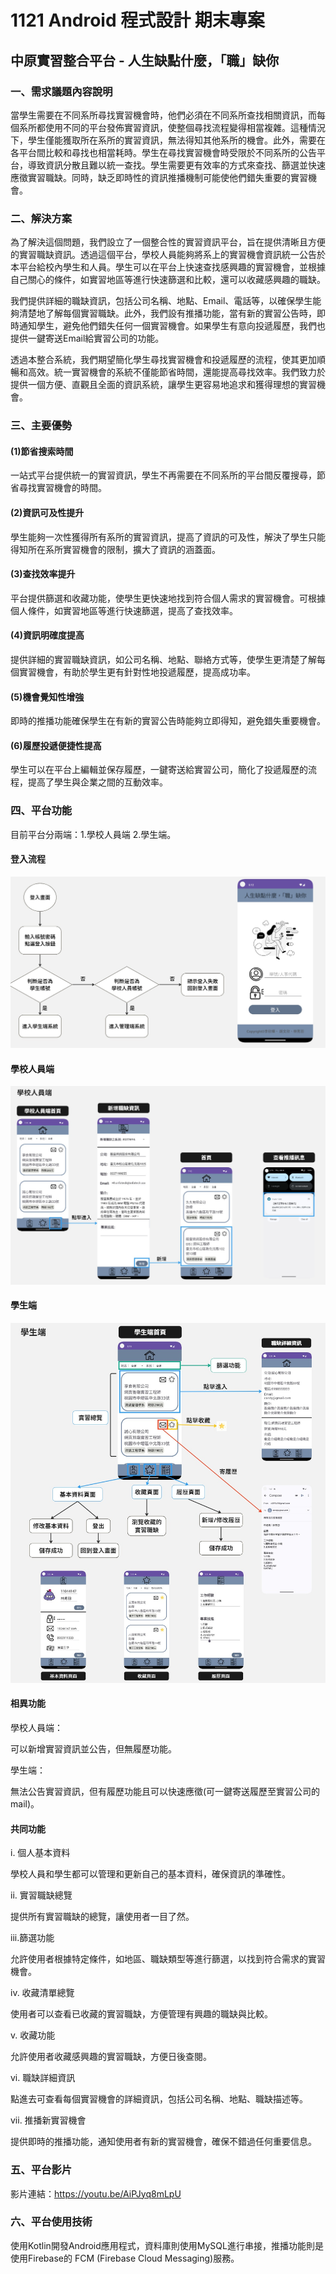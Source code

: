 ﻿# 1121 Android 程式設計 期末專案
## 中原實習整合平台 - 人生缺點什麼，「職」缺你

### 一、需求議題內容說明

當學生需要在不同系所尋找實習機會時，他們必須在不同系所查找相關資訊，而每個系所都使用不同的平台發佈實習資訊，使整個尋找流程變得相當複雜。這種情況下，學生僅能獲取所在系所的實習資訊，無法得知其他系所的機會。此外，需要在各平台間比較和尋找也相當耗時。學生在尋找實習機會時受限於不同系所的公告平台，導致資訊分散且難以統一查找。學生需要更有效率的方式來查找、篩選並快速應徵實習職缺。同時，缺乏即時性的資訊推播機制可能使他們錯失重要的實習機會。


### 二、解決方案

為了解決這個問題，我們設立了一個整合性的實習資訊平台，旨在提供清晰且方便的實習職缺資訊。透過這個平台，學校人員能夠將系上的實習機會資訊統一公告於本平台給校內學生和人員。學生可以在平台上快速查找感興趣的實習機會，並根據自己關心的條件，如實習地區等進行快速篩選和比較，還可以收藏感興趣的職缺。

我們提供詳細的職缺資訊，包括公司名稱、地點、Email、電話等，以確保學生能夠清楚地了解每個實習職缺。此外，我們設有推播功能，當有新的實習公告時，即時通知學生，避免他們錯失任何一個實習機會。如果學生有意向投遞履歷，我們也提供一鍵寄送Email給實習公司的功能。

透過本整合系統，我們期望簡化學生尋找實習機會和投遞履歷的流程，使其更加順暢和高效。統一實習機會的系統不僅能節省時間，還能提高尋找效率。我們致力於提供一個方便、直觀且全面的資訊系統，讓學生更容易地追求和獲得理想的實習機會。


### 三、主要優勢

#### (1)節省搜索時間
一站式平台提供統一的實習資訊，學生不再需要在不同系所的平台間反覆搜尋，節省尋找實習機會的時間。

#### (2)資訊可及性提升
學生能夠一次性獲得所有系所的實習資訊，提高了資訊的可及性，解決了學生只能得知所在系所實習機會的限制，擴大了資訊的涵蓋面。

#### (3)查找效率提升
平台提供篩選和收藏功能，使學生更快速地找到符合個人需求的實習機會。可根據個人條件，如實習地區等進行快速篩選，提高了查找效率。

#### (4)資訊明確度提高
提供詳細的實習職缺資訊，如公司名稱、地點、聯絡方式等，使學生更清楚了解每個實習機會，有助於學生更有針對性地投遞履歷，提高成功率。

#### (5)機會覺知性增強
即時的推播功能確保學生在有新的實習公告時能夠立即得知，避免錯失重要機會。

#### (6)履歷投遞便捷性提高
學生可以在平台上編輯並保存履歷，一鍵寄送給實習公司，簡化了投遞履歷的流程，提高了學生與企業之間的互動效率。


### 四、平台功能

目前平台分兩端：1.學校人員端 2.學生端。

#### 登入流程
<img src='說明文件/流程圖/登入流程.jpg'> 

#### 學校人員端
<img src='說明文件/流程圖/學校人員端.jpg'> 

#### 學生端
<img src='說明文件/流程圖/學生端.jpg'> 


#### 相異功能
學校人員端：

可以新增實習資訊並公告，但無履歷功能。

學生端：

無法公告實習資訊，但有履歷功能且可以快速應徵(可一鍵寄送履歷至實習公司的mail)。

#### 共同功能

i.	個人基本資料

學校人員和學生都可以管理和更新自己的基本資料，確保資訊的準確性。

ii.	實習職缺總覽

提供所有實習職缺的總覽，讓使用者一目了然。

iii.篩選功能

允許使用者根據特定條件，如地區、職缺類型等進行篩選，以找到符合需求的實習機會。

iv.	收藏清單總覽

使用者可以查看已收藏的實習職缺，方便管理有興趣的職缺與比較。

v.	收藏功能

允許使用者收藏感興趣的實習職缺，方便日後查閱。

vi.	職缺詳細資訊

點進去可查看每個實習機會的詳細資訊，包括公司名稱、地點、職缺描述等。

vii.	推播新實習機會

提供即時的推播功能，通知使用者有新的實習機會，確保不錯過任何重要信息。


### 五、平台影片

影片連結：https://youtu.be/AiPJyq8mLpU 


### 六、平台使用技術

使用Kotlin開發Android應用程式，資料庫則使用MySQL進行串接，推播功能則是使用Firebase的 FCM (Firebase Cloud Messaging)服務。
